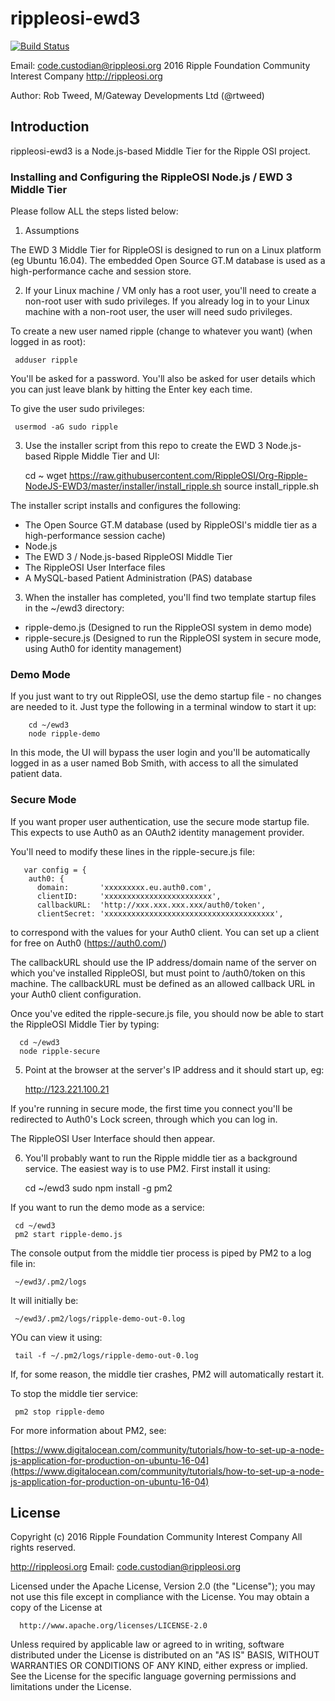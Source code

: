 # rippleosi-ewd3

[![Build Status](https://travis-ci.org/RippleOSI/Qewd-Ripple.svg?branch=master)](https://travis-ci.org//RippleOSI/Qewd-Ripple)


Email: <code.custodian@rippleosi.org>
2016 Ripple Foundation Community Interest Company [http://rippleosi.org  ](http://rippleosi.org)

Author: Rob Tweed, M/Gateway Developments Ltd (@rtweed)

## Introduction

rippleosi-ewd3 is a Node.js-based Middle Tier for the Ripple OSI 
project.


### Installing and Configuring the RippleOSI Node.js / EWD 3 Middle Tier

Please follow ALL the steps listed below:

1) Assumptions

  The EWD 3 Middle Tier for RippleOSI is designed to run on a Linux
  platform (eg Ubuntu 16.04).  The embedded Open Source GT.M database is
  used as a high-performance cache and session store.

2) If your Linux machine / VM only has a root user, you'll need to create a non-root user with sudo privileges.
If you already log in to your Linux machine with a non-root user, the user will need sudo privileges.

To create a new user named ripple (change to whatever you want) (when logged in as root):

     adduser ripple

You'll be asked for a password.  You'll also be asked for user details which you can just leave blank by hitting the Enter key 
each time.

To give the user sudo privileges:

     usermod -aG sudo ripple


3) Use the installer script from this repo to create the EWD 3 Node.js-based Ripple 
 Middle Tier and UI:

      cd ~
      wget https://raw.githubusercontent.com/RippleOSI/Org-Ripple-NodeJS-EWD3/master/installer/install_ripple.sh
      source install_ripple.sh

The installer script installs and configures the following:

- The Open Source GT.M database (used by RippleOSI's middle tier as a high-performance session cache)
- Node.js
- The EWD 3 / Node.js-based RippleOSI Middle Tier
- The RippleOSI User Interface files
- A MySQL-based Patient Administration (PAS) database


3) When the installer has completed, you'll find two template startup files in the ~/ewd3 directory:

- ripple-demo.js   (Designed to run the RippleOSI system in demo mode)
- ripple-secure.js (Designed to run the RippleOSI system in secure mode, using Auth0 for identity management)

### Demo Mode

If you just want to try out RippleOSI, use the demo startup file - no changes are needed to it.  Just type the
following in a terminal window to start it up:

        cd ~/ewd3
        node ripple-demo

In this mode, the UI will bypass the user login and you'll be automatically logged in as a user named Bob Smith, with access
to all the simulated patient data.


### Secure Mode

If you want proper user authentication, use the secure mode startup file.  This expects to use Auth0 as an OAuth2 
identity management provider.


You'll need to modify these lines in the ripple-secure.js file:

       var config = {
        auth0: {
          domain:       'xxxxxxxxx.eu.auth0.com',
          clientID:     'xxxxxxxxxxxxxxxxxxxxxxxx',
          callbackURL:  'http://xxx.xxx.xxx.xxx/auth0/token',
          clientSecret: 'xxxxxxxxxxxxxxxxxxxxxxxxxxxxxxxxxxxxxx',


to correspond with the values for your Auth0 client.  You can set up a client for free on Auth0 (https://auth0.com/)

The callbackURL should use the IP address/domain name of
the server on which you've installed RippleOSI, but must point to /auth0/token on this machine.  The callbackURL
must be defined as an allowed callback URL in your Auth0 client configuration.

Once you've edited the ripple-secure.js file, you should now be able to start the RippleOSI Middle Tier by typing:


      cd ~/ewd3
      node ripple-secure


5) Point at the browser at the server's IP address and it should start up, eg:

      http://123.221.100.21


If you're running in secure mode, the first time you connect you'll be redirected to Auth0's Lock screen, 
through which you can log in.  

The RippleOSI User Interface should then appear.


6) You'll probably want to run the Ripple middle tier as a background service.  The easiest way is to use PM2.  First 
install it using:

      cd ~/ewd3
      sudo npm install -g pm2


If you want to run the demo mode as a service:

     cd ~/ewd3
     pm2 start ripple-demo.js

The console output from the middle tier process is piped by PM2 to a log file in:

     ~/ewd3/.pm2/logs

It will initially be:

     ~/ewd3/.pm2/logs/ripple-demo-out-0.log

YOu can view it using:

     tail -f ~/.pm2/logs/ripple-demo-out-0.log

If, for some reason, the middle tier crashes, PM2 will automatically restart it.


To stop the middle tier service:

     pm2 stop ripple-demo

For more information about PM2, see:

[https://www.digitalocean.com/community/tutorials/how-to-set-up-a-node-js-application-for-production-on-ubuntu-16-04](https://www.digitalocean.com/community/tutorials/how-to-set-up-a-node-js-application-for-production-on-ubuntu-16-04)



## License

  Copyright (c) 2016 Ripple Foundation Community Interest Company
  All rights reserved.

  http://rippleosi.org
  Email: code.custodian@rippleosi.org                                                                          

  Licensed under the Apache License, Version 2.0 (the "License");
  you may not use this file except in compliance with the License.
  You may obtain a copy of the License at                                  

      http://www.apache.org/licenses/LICENSE-2.0

  Unless required by applicable law or agreed to in writing, software
  distributed under the License is distributed on an "AS IS" BASIS,
  WITHOUT WARRANTIES OR CONDITIONS OF ANY KIND, either express or implied.
  See the License for the specific language governing permissions and
  limitations under the License.

